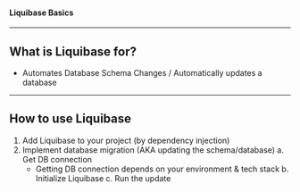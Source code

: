 #### Liquibase Basics
-------------------------------

## What is Liquibase for?
-  Automates Database Schema Changes / Automatically updates a database

-------------------------------

## How to use Liquibase
1) Add Liquibase to your project (by dependency injection)
2) Implement database migration (AKA updating the schema/database)
  a. Get DB connection
    -  Getting DB connection depends on your environment & tech stack
  b. Initialize Liquibase
  c. Run the update
